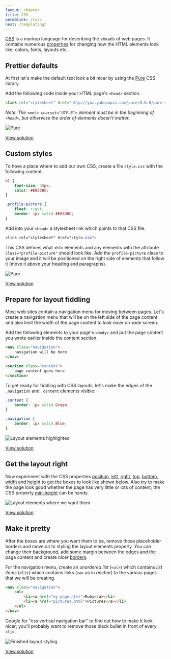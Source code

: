 ```yaml
---
layout: chapter
title: CSS
permalink: /css/
next: /templating/
---
```


[CSS][css] is a markup language for describing the visuals of web pages. It contains numerous [properties][css-properties] for changing how the HTML elements look like; colors, fonts, layouts etc.


## Prettier defaults

At first let's make the default text look a bit nicer by using the [Pure](http://purecss.io/) CSS library.

Add the following code inside your HTML page's `<head>` section.

```HTML
<link rel="stylesheet" href="http://yui.yahooapis.com/pure/0.6.0/pure-min.css">
```

*Note: The `<meta charset="UTF-8">` element must be in the beginning of `<head>`, but otherwise the order of elements doesn't matter.*

![Pure](/screenshots/css-pure.png)

[View solution](https://github.com/orfjackal/web-intro-project/commit/e082cbebd4e5c0d286f2c54707a0bde55b71d311)


## Custom styles

To have a place where to add our own CSS, create a file `style.css` with the following content.

```css
h1 {
    font-size: 30px;
    color: #E0330C;
}

.profile-picture {
    float: right;
    border: 1px solid #E0330C;
}
```

Add into your `<head>` a stylesheet link which points to that CSS file.

```css
<link rel="stylesheet" href="style.css">
```

This CSS defines what `<h1>` elements and any elements with the attribute `class="profile-picture"` should look like. Add the `profile-picture` class to your image and it will be positioned on the right side of elements that follow it (move it above your heading and paragraphs).

![Pure](/screenshots/css-basics.png)

[View solution](https://github.com/orfjackal/web-intro-project/commit/e071ea21ad1602c7b66c4fc07ef0590be7ec1a6c)


## Prepare for layout fiddling

Most web sites contain a navigation menu for moving between pages. Let's create a navigation menu that will be on the left side of the page content and also limit the width of the page content to look nicer on wide screen.

Add the following elements to your page's `<body>` and put the page content you wrote earlier inside the content section.

```html
<nav class="navigation">
    navigation will be here
</nav>

<section class="content">
    page content goes here
</section>
```

To get ready for fiddling with CSS layouts, let's make the edges of the `.navigation` and `.content` elements visible:

```css
.content {
    border: 1px solid Green;
}

.navigation {
    border: 1px solid Blue;
}
```

![Layout elements highlighted](/screenshots/css-layout-blocks-before.png)

[View solution](https://github.com/orfjackal/web-intro-project/commit/bb0619ccbebea384e1b14f97b389fa7dc16d0450)


## Get the layout right

Now experiment with the CSS properties [position][css-position], [left][css-left], [right][css-right], [top][css-top], [bottom][css-bottom], [width][css-width] and [height][css-height] to get the boxes to look like shown below. Also try to make the page look good whether the page has very little or lots of content; the CSS property [min-height][css-min-height] can be handy.

![Layout elements where we want them](/screenshots/css-layout-blocks-after.png)

[View solution](https://github.com/orfjackal/web-intro-project/commit/96653030289ee58042e201007a079be71c010912)


## Make it pretty

After the boxes are where you want them to be, remove those placeholder borders and move on to styling the layout elements properly. You can change their [background][css-background], add some [margin][css-margin] between the edges and the page content and create nicer [borders][css-border].

For the navigation menu, create an *unordered list* (`<ul>`) which contains *list items* (`<li>`) which contains links (`<a>` as in *anchor*) to the various pages that we will be creating.

```html
<nav class="navigation">
    <ul>
        <li><a href="my-page.html">Ruby</a></li>
        <li><a href="pictures.html">Pictures</a></li>
    </ul>
</nav>
```

Google for "css vertical navigation bar" to find out how to make it look nicer; you'll probably want to remove those black bullet in front of every `<li>`.

![Finished layout styling](/screenshots/css-layout-done.png)

[View solution](https://github.com/orfjackal/web-intro-project/commit/e94be342696b26393c63295a1a41296afca94889)


[css]: https://developer.mozilla.org/en-US/docs/Web/CSS
[css-properties]: https://developer.mozilla.org/en-US/docs/Web/CSS/Reference
[css-position]: https://developer.mozilla.org/en-US/docs/Web/CSS/position
[css-left]: https://developer.mozilla.org/en-US/docs/Web/CSS/left
[css-right]: https://developer.mozilla.org/en-US/docs/Web/CSS/right
[css-top]: https://developer.mozilla.org/en-US/docs/Web/CSS/top
[css-bottom]: https://developer.mozilla.org/en-US/docs/Web/CSS/bottom
[css-width]: https://developer.mozilla.org/en-US/docs/Web/CSS/width
[css-height]: https://developer.mozilla.org/en-US/docs/Web/CSS/height
[css-min-height]: https://developer.mozilla.org/en-US/docs/Web/CSS/min-height
[css-background]: https://developer.mozilla.org/en-US/docs/Web/CSS/background
[css-margin]: https://developer.mozilla.org/en-US/docs/Web/CSS/margin
[css-border]: https://developer.mozilla.org/en-US/docs/Web/CSS/border
[html-ul]: https://developer.mozilla.org/en-US/docs/Web/HTML/Element/ul
[html-li]: https://developer.mozilla.org/en-US/docs/Web/HTML/Element/ul
[css-navigation-bar]: http://www.w3schools.com/css/css_navbar.asp
